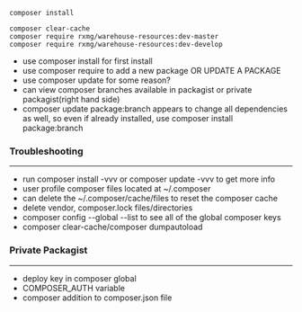 ```composer install```

``` composer clear-cache ``` <br>
``` composer require rxmg/warehouse-resources:dev-master ``` <br>
``` composer require rxmg/warehouse-resources:dev-develop ``` <br>

* use composer install for first install
* use composer require to add a new package OR UPDATE A PACKAGE 
* use composer update for some reason?
* can view composer branches available in packagist or private packagist(right hand side)
* composer update package:branch appears to change all dependencies as well, so even if already installed, use composer install package:branch


### Troubleshooting
-----
* run composer install -vvv or composer update -vvv to get more info 
* user profile composer files located at ~/.composer
* can delete the ~/.composer/cache/files to reset the composer cache
* delete vendor, composer.lock files/directories
* composer config --global --list to see all of the global composer keys
* composer clear-cache/composer dumpautoload


### Private Packagist
-----
* deploy key in composer global
* COMPOSER_AUTH variable
* composer addition to composer.json file

